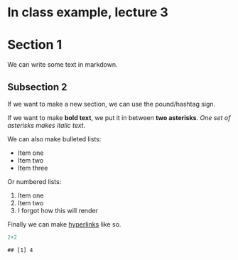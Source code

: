 In class example, lecture 3
================

# Section 1

We can write some text in markdown.

## Subsection 2

If we want to make a new section, we can use the pound/hashtag sign.

If we want to make **bold text**, we put it in between **two
asterisks**. *One set of asterisks makes italic text*.

We can also make bulleted lists:

-   Item one
-   Item two
-   Item three

Or numbered lists:

1.  Item one
2.  Item two
3.  I forgot how this will render

Finally we can make [hyperlinks](www.google.com) like so.


``` r
2+2
```

    ## [1] 4
